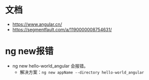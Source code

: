# 文档
* https://www.angular.cn/
* https://segmentfault.com/a/1190000008754631/

# ng new报错
* ng new hello-world_angular 会报错。
    - 解决方案：```ng new appName --directory hello-world_angular```
